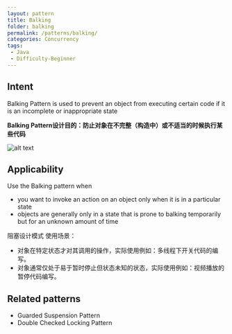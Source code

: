 ```yaml
---
layout: pattern
title: Balking
folder: balking
permalink: /patterns/balking/
categories: Concurrency
tags:
 - Java
 - Difficulty-Beginner
---
```


## Intent
Balking Pattern is used to prevent an object from executing certain code if it is an
incomplete or inappropriate state

**Balking Pattern设计目的：防止对象在不完整（构造中）或不适当的时候执行某些代码**

![alt text](./etc/balking.png "Balking")

## Applicability
Use the Balking pattern when

* you want to invoke an action on an object only when it is in a particular state
* objects are generally only in a state that is prone to balking temporarily
but for an unknown amount of time

阻塞设计模式 使用场景：

* 对象在特定状态才对其调用的操作，实际使用例如：多线程下开关代码的编写。
* 对象通常仅处于易于暂时停止但状态未知的状态，实际使用例如：视频播放的暂停代码编写。




## Related patterns
* Guarded Suspension Pattern
* Double Checked Locking Pattern
